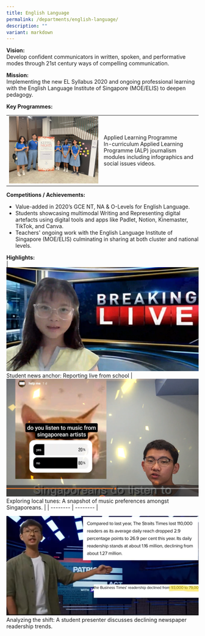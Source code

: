 ```yaml
---
title: English Language
permalink: /departments/english-language/
description: ""
variant: markdown
---
```

**Vision:** <br>
Develop confident communicators in written, spoken, and performative modes through 21st century ways of compelling communication.

**Mission: <br>**
Implementing the new EL Syllabus 2020 and ongoing professional learning with the English Language Institute of Singapore (MOE/ELIS) to deepen pedagogy.

**Key Programmes: <br>**

|  |    |
| -------- | -------- |
|![](/images/Departments/English/el_1_alp_keppelnights.jpg)    | Applied Learning Programme <br>In-curriculum Applied Learning Programme (ALP) journalism modules including infographics and social issues videos.     |

**Competitions / Achievements: <br>**
* Value-added in 2020’s GCE NT, NA &amp; O-Levels for English Language.
* Students showcasing multimodal Writing and Representing digital artefacts using digital tools and apps like Padlet, Notion, Kinemaster, TikTok, and Canva.
* Teachers' ongoing work with the English Language Institute of Singapore (MOE/ELIS) culminating in sharing at both cluster and national levels.

**Highlights: <br>**
|![](/images/Departments/English/2024_EL_2___Copy.png) <br>Student news anchor: Reporting live from school  | ![](/images/Departments/English/2024_EL_3___Copy.png) <br> Exploring local tunes: A snapshot of music preferences amongst Singaporeans. |
| -------- | -------- |


![](/images/Departments/English/2024_EL_4___Copy.png) <br>Analyzing the shift: A student presenter discusses declining newspaper readership trends. 